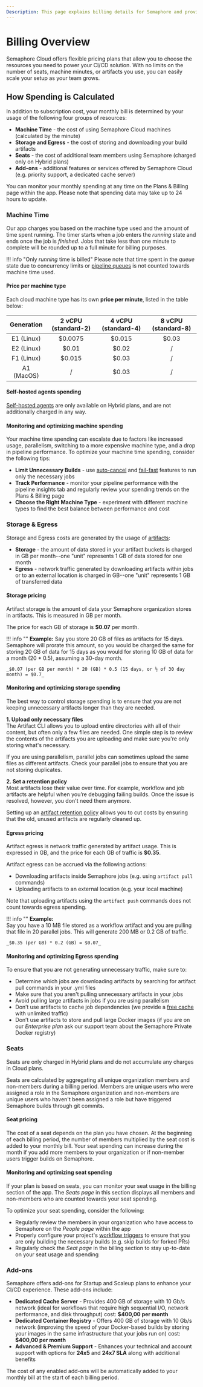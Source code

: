 ```yaml
---
Description: This page explains billing details for Semaphore and provides information on how our billing system works.
---
```


# Billing Overview

Semaphore Cloud offers flexible pricing plans that allow you to choose the resources you need to power your CI/CD solution. With no limits on the number of seats, machine minutes, or artifacts you use, you can easily scale your setup as your team grows.

## How Spending is Calculated

In addition to subscription cost, your monthly bill is determined by your usage of the following four groups of resources:

- **Machine Time** - the cost of using Semaphore Cloud machines (calculated by the minute)
- **Storage and Egress** - the cost of storing and downloading your build artifacts
- **Seats** - the cost of additional team members using Semaphore (charged only on Hybrid plans)
- **Add-ons** - additional features or services offered by Semaphore Cloud (e.g. priority support, a dedicated cache server)

You can monitor your monthly spending at any time on the Plans & Billing page within the app. Please note that spending data may take up to 24 hours to update.

### Machine Time

Our app charges you based on the machine type used and the amount of time spent running. The timer starts when a job enters the _running_ state and ends once the job is _finished_. Jobs that take less than one minute to complete will be rounded up to a full minute for billing purposes.

!!! info "Only _running_ time is billed"
    Please note that time spent in the _queue_ state due to concurrency limits or [pipeline queues](/essentials/pipeline-queues/) is not counted towards machine time used.

#### Price per machine type

Each cloud machine type has its own **price per minute**, listed in the table below:

| Generation | 2 vCPU (standard-2) | 4 vCPU (standard-4) | 8 vCPU (standard-8) |
| :--------: | :-----------------: | :-----------------: | :-----------------: |
| E1 (Linux) |       $0.0075       |       $0.015        |        $0.03        |
| E2 (Linux) |        $0.01        |        $0.02        |          /          |
| F1 (Linux) |       $0.015        |        $0.03        |          /          |
| A1 (MacOS) |          /          |        $0.03        |          /          |

#### Self-hosted agents spending

[Self-hosted agents](/ci-cd-environment/self-hosted-agents-overview/) are only available on Hybrid plans, and are not additionally charged in any way.

#### Monitoring and optimizing machine spending

Your machine time spending can escalate due to factors like increased usage, parallelism, switching to a more expensive machine type, and a drop in pipeline performance. To optimize your machine time spending, consider the following tips:

- **Limit Unnecessary Builds** - use [auto-cancel](/essentials/auto-cancel-previous-pipelines-on-a-new-push/) and [fail-fast](/fail-fast-stop-running-tests-on-the-first-failure/) features to run only the necessary jobs
- **Track Performance** - monitor your pipeline performance with the pipeline insights tab and regularly review your spending trends on the Plans & Billing page
- **Choose the Right Machine Type** - experiment with different machine types to find the best balance between performance and cost

### Storage & Egress

Storage and Egress costs are generated by the usage of [artifacts](/essentials/artifacts/):

- **Storage** - the amount of data stored in your artifact buckets is charged in GB per month--one "unit" represents 1 GB of data stored for one month
- **Egress** - network traffic generated by downloading artifacts within jobs or to an external location is charged in GB--one "unit" represents 1 GB of transferred data

#### Storage pricing

Artifact storage is the amount of data your Semaphore organization stores in artifacts. This is measured in GB per month.

The price for each GB of storage is **$0.07** per month.

!!! info ""
    **Example:** Say you store 20 GB of files as artifacts for 15 days. Semaphore will prorate this amount, so you would be charged the same for storing 20 GB of data for 15 days as you would for storing 10 GB of data for a month (20 * 0.5), assuming a 30-day month.

    _$0.07 (per GB per month) * 20 (GB) * 0.5 (15 days, or ½ of 30 day month) = $0.7_

#### Monitoring and optimizing storage spending

The best way to control storage spending is to ensure that you are not keeping unnecessary artifacts longer than they are needed.

**1. Upload only necessary files**  
The Artifact CLI allows you to upload entire directories with all of their content, but often only a few files are needed. One simple step is to review the contents of the artifacts you are uploading and make sure you're only storing what's necessary.

If you are using parallelism, parallel jobs can sometimes upload the same files as different artifacts. Check your parallel jobs to ensure that you are not storing duplicates.

**2. Set a retention policy**  
Most artifacts lose their value over time. For example, workflow and job artifacts are helpful when you’re debugging failing builds. Once the issue is resolved, however, you don't need them anymore.

Setting up an [artifact retention policy](/essentials/artifacts/#artifact-retention-policies) allows you to cut costs by ensuring that the old, unused artifacts are regularly cleaned up.

#### Egress pricing

Artifact egress is network traffic generated by artifact usage. This is expressed in GB, and the price for each GB of traffic is **$0.35**.

Artifact egress can be accrued via the following actions:

- Downloading artifacts inside Semaphore jobs (e.g. using `artifact pull` commands)
- Uploading artifacts to an external location (e.g. your local machine)

Note that uploading artifacts using the `artifact push` commands does not count towards egress spending.

!!! info ""
    **Example:**  
    Say you have a 10 MB file stored as a workflow artifact and you are pulling that file in 20 parallel jobs. This will generate 200 MB or 0.2 GB of traffic.

    _$0.35 (per GB) * 0.2 (GB) = $0.07_

#### Monitoring and optimizing Egress spending

To ensure that you are not generating unnecessary traffic, make sure to:

- Determine which jobs are downloading artifacts by searching for artifact pull commands in your .yml files
- Make sure that you aren't pulling unnecessary artifacts in your jobs
- Avoid pulling large artifacts in jobs if you are using parallelism
- Don’t use artifacts to cache job dependencies (we provide a [free cache](https://docs.semaphoreci.com/essentials/caching-dependencies-and-directories/#caching) with unlimited traffic)
- Don’t use artifacts to store and pull large Docker images (if you are on our _Enterprise plan_ ask our support team about the Semaphore Private Docker registry)

### Seats
Seats are only charged in Hybrid plans and do not accumulate any charges in Cloud plans.

Seats are calculated by aggregating all unique organization members and non-members during a billing period. Members are unique users who were assigned a role in the Semaphore organization and non-members are unique users who haven't been assigned a role but have triggered Semaphore builds through git commits.

#### Seat pricing

The cost of a seat depends on the plan you have chosen. At the beginning of each billing period, the number of members multiplied by the seat cost is added to your monthly bill. Your seat spending can increase during the month if you add more members to your organization or if non-member users trigger builds on Semaphore.

#### Monitoring and optimizing seat spending

If your plan is based on seats, you can monitor your seat usage in the billing section of the app. The _Seats page_ in this section displays all members and non-members who are counted towards your seat spending.

To optimize your seat spending, consider the following:

- Regularly review the members in your organization who have access to Semaphore on the _People page_ within the app
- Properly configure your project's [workflow triggers](/essentials/project-workflow-trigger-options/) to ensure that you are only building the necessary builds (e.g. skip builds for forked PRs)
- Regularly check the _Seat page_ in the billing section to stay up-to-date on your seat usage and spending

### Add-ons

Semaphore offers add-ons for Startup and Scaleup plans to enhance your CI/CD experience. These add-ons include:

- **Dedicated Cache Server** - Provides 400 GB of storage with 10 Gb/s network (ideal for workflows that require high sequential I/O, network performance, and disk throughput) cost: **$400,00 per month**
- **Dedicated Container Registry** - Offers 400 GB of storage with 10 Gb/s network (improving the speed of your Docker-based builds by storing your images in the same infrastructure that your jobs run on) cost: **$400,00 per month**
- **Advanced & Premium Support** - Enhances your technical and account support with options for **24x5** and **24x7 SLA** along with additional benefits

The cost of any enabled add-ons will be automatically added to your monthly bill at the start of each billing period.
